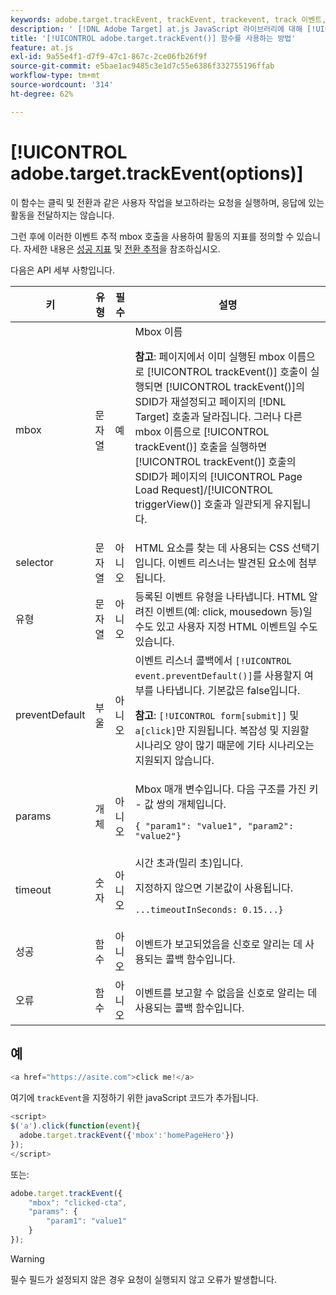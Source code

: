 ```yaml
---
keywords: adobe.target.trackEvent, trackEvent, trackevent, track 이벤트, at.js, 함수, 함수, preventDefault, preventdefault, prevent default, prevent default, adobe.target.trackEvent
description: ' [!DNL Adobe Target] at.js JavaScript 라이브러리에 대해 [!UICONTROL adobe.target.trackEvent()] 함수를 사용하여 사이트에서 클릭 및 전환과 같은 사용자 작업을 보고하는 요청을 실행합니다.'
title: '[!UICONTROL adobe.target.trackEvent()] 함수를 사용하는 방법'
feature: at.js
exl-id: 9a55e4f1-d7f9-47c1-867c-2ce06fb26f9f
source-git-commit: e5bae1ac9485c3e1d7c55e6386f332755196ffab
workflow-type: tm+mt
source-wordcount: '314'
ht-degree: 62%

---
```


# [!UICONTROL adobe.target.trackEvent(options)]

이 함수는 클릭 및 전환과 같은 사용자 작업을 보고하라는 요청을 실행하며, 응답에 있는 활동을 전달하지는 않습니다.

그런 후에 이러한 이벤트 추적 mbox 호출을 사용하여 활동의 지표를 정의할 수 있습니다. 자세한 내용은 [성공 지표](https://experienceleague.adobe.com/docs/target/using/activities/success-metrics/success-metrics.html) 및 [전환 추적](../how-to-deployatjs/implement-target-without-a-tag-manager.md#track-conversions)을 참조하십시오.

다음은 API 세부 사항입니다.

| 키 | 유형 | 필수 | 설명 |
|--- |--- |--- |--- |
| mbox | 문자열 | 예 | Mbox 이름<P>**참고**: 페이지에서 이미 실행된 mbox 이름으로 [!UICONTROL trackEvent()] 호출이 실행되면 [!UICONTROL trackEvent()]의 SDID가 재설정되고 페이지의 [!DNL Target] 호출과 달라집니다. 그러나 다른 mbox 이름으로 [!UICONTROL trackEvent()] 호출을 실행하면 [!UICONTROL trackEvent()] 호출의 SDID가 페이지의 [!UICONTROL Page Load Request]/[!UICONTROL triggerView()] 호출과 일관되게 유지됩니다. |
| selector | 문자열 | 아니오 | HTML 요소를 찾는 데 사용되는 CSS 선택기입니다. 이벤트 리스너는 발견된 요소에 첨부됩니다. |
| 유형 | 문자열 | 아니오 | 등록된 이벤트 유형을 나타냅니다. HTML 알려진 이벤트(예: click, mousedown 등)일 수도 있고 사용자 지정 HTML 이벤트일 수도 있습니다. |
| preventDefault | 부울 | 아니오 | 이벤트 리스너 콜백에서 `[!UICONTROL event.preventDefault()]`를 사용할지 여부를 나타냅니다. 기본값은 false입니다.<P>**참고**: `[!UICONTROL form[submit]]` 및 `a[click]`만 지원됩니다. 복잡성 및 지원할 시나리오 양이 많기 때문에 기타 시나리오는 지원되지 않습니다. |
| params | 개체 | 아니오 | Mbox 매개 변수입니다. 다음 구조를 가진 키 - 값 쌍의 개체입니다.<P>`{ "param1": "value1", "param2": "value2"}` |
| timeout | 숫자 | 아니오 | 시간 초과(밀리 초)입니다. <P>지정하지 않으면 기본값이 사용됩니다.<P>`...timeoutInSeconds: 0.15...}` |
| 성공 | 함수 | 아니오 | 이벤트가 보고되었음을 신호로 알리는 데 사용되는 콜백 함수입니다. |
| 오류 | 함수 | 아니오 | 이벤트를 보고할 수 없음을 신호로 알리는 데 사용되는 콜백 함수입니다. |

## 예

```javascript {line-numbers="true"}
<a href="https://asite.com">click me!</a> 
```

여기에 `trackEvent`을 지정하기 위한 javaScript 코드가 추가됩니다.

```javascript {line-numbers="true"}
<script> 
$('a').click(function(event){ 
  adobe.target.trackEvent({'mbox':'homePageHero'}) 
}); 
</script> 
```

또는:

```javascript {line-numbers="true"}
adobe.target.trackEvent({ 
    "mbox": "clicked-cta", 
    "params": { 
        "param1": "value1" 
    } 
});
```

>[!WARNING]
>
>필수 필드가 설정되지 않은 경우 요청이 실행되지 않고 오류가 발생합니다.
